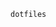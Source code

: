 <code>dotfiles</code>

<!--

## Contents
- [Contents](#contents)
- [Usage](#usage)
  * [Vim](#vim)
    + [Install Vim](#install-vim)
    + [Setup global settings](#setup-global-settings)
    + [Setup local settings](#setup-local-settings)
  * [KDE-specific](#kde-specific)
  * [Konsole](#konsole)
  * [LaTeX](#latex)
  * [Jupyter](#jupyter)
  * [etc](#etc)
    + [Printer and scanner drivers](#printer-and-scanner-drivers)
  * [Preview](#preview)

## Usage

### Vim
The config files can be found under vim/ in this repository.

#### Install Vim
```bash
sudo apt-get install vim
# Optional, gvim:
sudo apt-get install vim-gtk3
```

#### Setup global settings
I've uncommented the recommended lines in  `/etc/vim/vimrc`:
```vim
...

" The following are commented out as they cause vim to behave a lot
" differently from regular Vi. They are highly recommended though.
set showcmd             " Show (partial) command in status line.
set showmatch           " Show matching brackets.
set ignorecase          " Do case insensitive matching
set smartcase           " Do smart case matching
set incsearch           " Incremental search
set autowrite           " Automatically save before commands like :next and :make
set hidden              " Hide buffers when they are abandoned
set mouse=a             " Enable mouse usage (all modes)

...
```

#### Setup local settings
* (where ~ expands to $HOME)
* Copy the .vimrc to _`~/.vimrc`_
* (optional) Copy the .gvimrc to _`~/.gvimrc`_
* Install [Vim-Plug package manager](https://github.com/junegunn/vim-plug#vim).
```bash
sudo curl -fLo ~/.vim/autoload/plug.vim --create-dirs https://raw.githubusercontent.com/junegunn/vim-plug/master/plug.vim
```
* Copy .vimrc.plug to _`~/.vimrc.plug`_
* Verify both files.
  * Near the end of your ~/.vimrc, and before plugin-specific settings, you should see:
  ```bash
   if filereadable(expand("~/.vimrc.plug"))
       source ~/.vimrc.plug
   endif
  ```
  * In your ~/.vimrc.plug, you should see:
  ```vim
  call plug#begin('~/.vim/plugged')

  " Plugins here...

  call plug#end()
  ```
* Restart Vim :wqall ; gvim/vim.
  * If you see an error E117, execute `sudo chmod -R 0755 ~/.vim/` and try again.
* On Vim command mode, `:PlugInstall`, which will populate ~/.vim/plugged.
* Next, `:PlugStatus`.
```
- ale: OK
- vim-fugitive: OK
- lightline.vim: OK
- vim-gitgutter: OK
- jedi-vim: OK
```

### KDE-specific
The config files can be found under kde/ in this repository.

* The kdeglobals file comes straight from the directory `~/.config/`.
* I use custom color schemes. Copy them to `~/.local/share/color-schemes/`. Then, enable one of them in System Settings > Colors.
* I have tried other Plasma Styles, especially Zren's Breeze Alpha-Black (Plasma Styles > Get New; `Panel, Text, Highlight = "#f5f5f5", "#000000", "#EF8030"`) for a while, but in the end went back to Breeze + custom color schemes.
* I also run some scripts to log battery events on my laptop using `upower`.

### Konsole
Konsole is the default terminal for KDE.
* Save the `konsole.css` file and enable it under Konsole > Menu > Configure Konsole > Tab Bar > Miscellaneous > Use user-defined stylesheet.
* Note that Konsole > Menu > Edit current profile > Appearance can be used to edit colors and transparency.

### LaTeX
What you need: a LATEX Compiler + Packages (6G) and an IDE (about 30M)
* The compiler - if you install TexLive as a portable version. (https://www.tug.org/texlive/quickinstall.html)
    1. Download the tar.gz file from https://www.tug.org/texlive/acquire-netinstall.html
    2. Run the install-tl script
    3. Select <V> for portable installation. Don't select this if you don't want it. 
    4. Configure the directory (such as /???/texlive/2020...)
    5. Install full (about 6G, an hour to install)
    6. Add PATH, INFOPATH, and MANPATH export lines to ~/.bashrc or ~/.profile
         ```bash
            # end of .bashrc
            PATH="/home/kailash/.local/bin":"/???/texlive/2020/bin/x86_64-linux":$PATH; export PATH
            MANPATH="/???/texlive/2020/texmf-dist/doc/man":$MANPATH; export MANPATH
            INFOPATH="/???/texlive/2020/texmf-dist/doc/info":$INFOPATH; export INFOPATH
        ```
* The IDE - TeXstudio can be installed from the repositories.
    1. Install:
        sudo apt-get --no-install-recommends install texstudio
            
        The flag --no-install-recommends will disable installation of dependencies (such as texlive), because we are handling texlive portably! Also see https://tex.stackexchange.com/questions/355771/how-to-install-a-tex-editor-without-texlive-on-ubuntu-16-04
        
    2. Configure TeXstudio
        * Configure command settings
            - Typically refrain from messing with this unless you are handling a portable installation, in which case it is necessary to modify certain commands.
            - Options > Configure TexStudio > Commands > PdfLaTeX:
            - Change the PdfLaTeX command based on the portable installation of TexLive:
                ```"/???/texlive/2020/bin/x86_64-linux/pdflatex" -synctex=1 -interaction=nonstopmode %.tex```
        * Configure default compiler settings
            - Options > Configure TexStudio > Build >
                ```
                    Default Compiler: PdfLatex
                    Default Viewer  : PDF Viewer
                    PDF Viewer      : Internal PDF Viewer (embedded)  
                ```
            - Options > Configure TexStudio > Preview > Command: Preview with pdflatex
            
        * Configure magnifier settings
            - Options > Configure TexStudio > Internal PDF Viewer > magnifier shape > Square
            
        * Configure compile shortcuts
            - TeXstudio saves the file before Build&View.
            - Change the binding of Build & View from F5 to CTRL+S, to get automatic preview when you press CTRL+S.
            - Options > Configure TexStudio > Shortcuts > Menus, Tools, Build View, Double click current shortcuts column > Hit CTRL+S
                
        * Enable scrolling follows cursor
            1. View PDF (F7)
            2. At the bottom of the embedded preview, click the lock icon with right arrow 
            3. Now, as you navigate the text editor with the blinking cursor, the corresponding section on the PDF will be highlighted yellow.

### Jupyter
* Use Anaconda, and install on top of existing Python installation. Anaconda will take care of it.

### etc
#### Printer and scanner drivers
I had luck with `utsushi` drivers (Image Scan v3) on 3720.
* http://download.ebz.epson.net/dsc/search/01/search/searchModule
* http://support.epson.net/linux/en/imagescanv3.php
* https://download3.ebz.epson.net/dsc/f/03/00/11/31/67/0392acfd2ca5e1d984e2d96d1ca833c1c89cca91/imagescanv3_man_e.pdf
* http://download.ebz.epson.net/man/linux/imagescanv3_e.html#sec6-4-3
* http://gscan2pdf.sourceforge.net/
     * `sudo apt-get install gscan2pdf`
     * `~/.config/gscan2pdfrc`
* References - https://wiki.archlinux.org/index.php/SANE/Scanner-specific_problems#Image_Scan!_for_Linux

### Dual booting
`PROGRAMS.zip/Rufus/README.txt`:

A] Create a bootable USB

- If UEFI, https://www.vanstechelman.eu/content/creating-an-uefi-bootable-linux-usb-stick
- Write with GPT, UEFI; and DD Mode. 
  - (That means set “Partition scheme and target system type” to “GPT partition scheme for UEFI computer”, and select "DD mode")
- Set “File system” to “FAT32 (default)”
- Set “Cluster size” to “4096 bytes (default)”
- Select “Create a bootable disk using ISO”
- Select the Ubuntu ISO.
- Make sure that Rufus hasn’t changed the partitioning scheme after you have selected the ISO.


A.1] While still in Windows
- Disable fast startup with `powercfg -h off`. (https://www.computerhope.com/issues/ch001762.htm)

A.2] Boot in Dell
Press F2 to enter BIOS. Follow https://www.dell.com/support/article/us/en/04/sln142679/how-to-enable-boot-from-dvd-option-with-uefi-boot-mode-enabled-windows-10-8-1-8?lang=en 
- You need to ensure the BIOS is set to UEFI, not Legacy. Secure boot/startup should also be disabled. The steps below will help with the process.
- Tap F2 key at the Dell logo screen to enter System Setup or BIOS
- On the left pane, click Boot Sequence.
- Boot mode should be selected as UEFI (not legacy) within the BIOS go to the General > Boot Sequence click Apply
- Check that Secure Boot is set to Disabled. Within the BIOS go to Secure Boot > Secure Boot Enable, and set the checkbox to Disabled (Figure 2)
- Go to the 'Boot Sequence' tab in the BIOS
- Thus, notice the option entitled 'USB Storage Device'. Move to the top.
https://askubuntu.com/questions/726938/how-to-boot-from-a-usb-in-uefi-mode-on-a-dell-inspiron

A.3] Restart
- Most distros have an option to "test it out" before installing. After you've finished testing it out, you can exit, restart, and proceed installation as normal.

B] Convert bootable back to normal USB stick, from Windows:

- Run CMD as Administrator
- Type DISKPART
- list disk
- select disk 1 (if your usb drive mine was 1)
- detail disk (to confirm its the right drive)
- clean
- create partition primary
- active
- Choose a format (use FAT32).
  - FAT32 is the standard for USBs: format fs=fat32 quick
  - NTFS is more modern, but isn't as widely supported: format fs=ntfs quick
- assign
- exit
- exit


### Preview
```bash
clear && echo -e "\n\n\n\n\n" && neofetch --ascii_distro kubuntu && echo -e "\n\n\n\n\n\n\n\n\n"
```

-->
